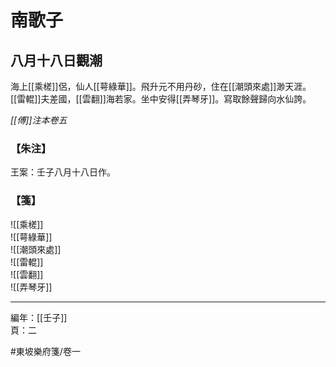 # 南歌子

## 八月十八日觀潮

海上[[乘槎]]侶，仙人[[萼綠華]]。飛升元不用丹砂，住在[[潮頭來處]]渺天涯。\
[[雷輥]]夫差國，[[雲翻]]海若家。坐中安得[[弄琴牙]]。寫取餘聲歸向水仙誇。

*[[傅]]注本卷五*

### 【朱注】

王案：壬子八月十八日作。

### 【箋】

![[乘槎]]\
![[萼綠華]]\
![[潮頭來處]]\
![[雷輥]]\
![[雲翻]]\
![[弄琴牙]]

---

編年：[[壬子]]\
頁：二

#東坡樂府箋/卷一
